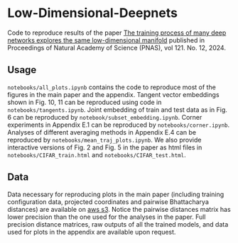 # Low-Dimensional-Deepnets
Code to reproduce results of the paper [The training process of many deep networks explores the same low-dimensional manifold](https://www.pnas.org/doi/10.1073/pnas.2310002121) published in Proceedings of Natural Academy of Science (PNAS), vol 121. No. 12, 2024.

## Usage
`notebooks/all_plots.ipynb` contains the code to reproduce most of the figures in the main paper and the appendix. Tangent vector embeddings shown in Fig. 10, 11 can be reproduced using code in `notebooks/tangents.ipynb`. Joint embedding of train and test data as in Fig. 6 can be reproduced by `notebook/subset_embedding.ipynb`. Corner experiments in Appendix E.1 can be reproduced by `notebooks/corner.ipynb`. Analyses of different averaging methods in Appendix E.4 can be reproduced by `notebooks/mean_traj_plots.ipynb`. We also provide interactive versions of Fig. 2 and Fig. 5 in the paper as html files in `notebooks/CIFAR_train.html` and `notebooks/CIFAR_test.html`.

## Data
Data necessary for reproducing plots in the main paper (including training configuration data, projected coordinates and pairwise Bhattacharya distances) are available on [aws s3](https://jmao-penn.s3.amazonaws.com/inpca_results_all/). Notice the pairwise distances matrix has lower precision than the one used for the analyses in the paper. Full precision distance matrices, raw outputs of all the trained models, and data used for plots in the appendix are available upon request.
